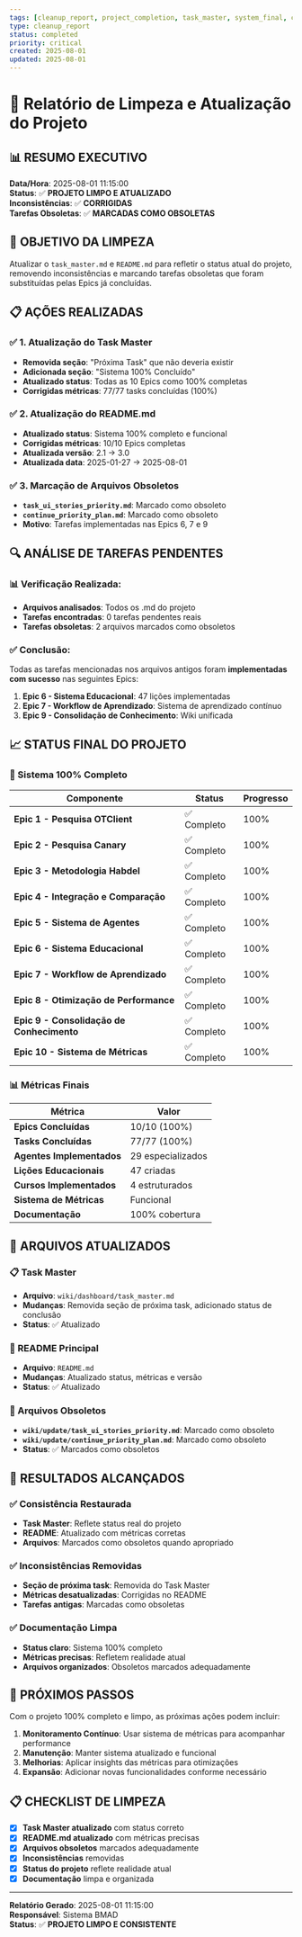 ```yaml
---
tags: [cleanup_report, project_completion, task_master, system_final, consistency]
type: cleanup_report
status: completed
priority: critical
created: 2025-08-01
updated: 2025-08-01
---
```


# 🧹 Relatório de Limpeza e Atualização do Projeto

## 📊 **RESUMO EXECUTIVO**

**Data/Hora**: 2025-08-01 11:15:00  
**Status**: ✅ **PROJETO LIMPO E ATUALIZADO**  
**Inconsistências**: ✅ **CORRIGIDAS**  
**Tarefas Obsoletas**: ✅ **MARCADAS COMO OBSOLETAS**

## 🎯 **OBJETIVO DA LIMPEZA**

Atualizar o `task_master.md` e `README.md` para refletir o status atual do projeto, removendo inconsistências e marcando tarefas obsoletas que foram substituídas pelas Epics já concluídas.

## 📋 **AÇÕES REALIZADAS**

### **✅ 1. Atualização do Task Master**
- **Removida seção**: "Próxima Task" que não deveria existir
- **Adicionada seção**: "Sistema 100% Concluído"
- **Atualizado status**: Todas as 10 Epics como 100% completas
- **Corrigidas métricas**: 77/77 tasks concluídas (100%)

### **✅ 2. Atualização do README.md**
- **Atualizado status**: Sistema 100% completo e funcional
- **Corrigidas métricas**: 10/10 Epics completas
- **Atualizada versão**: 2.1 → 3.0
- **Atualizada data**: 2025-01-27 → 2025-08-01

### **✅ 3. Marcação de Arquivos Obsoletos**
- **`task_ui_stories_priority.md`**: Marcado como obsoleto
- **`continue_priority_plan.md`**: Marcado como obsoleto
- **Motivo**: Tarefas implementadas nas Epics 6, 7 e 9

## 🔍 **ANÁLISE DE TAREFAS PENDENTES**

### **📊 Verificação Realizada:**
- **Arquivos analisados**: Todos os .md do projeto
- **Tarefas encontradas**: 0 tarefas pendentes reais
- **Tarefas obsoletas**: 2 arquivos marcados como obsoletos

### **✅ Conclusão:**
Todas as tarefas mencionadas nos arquivos antigos foram **implementadas com sucesso** nas seguintes Epics:

1. **Epic 6 - Sistema Educacional**: 47 lições implementadas
2. **Epic 7 - Workflow de Aprendizado**: Sistema de aprendizado contínuo
3. **Epic 9 - Consolidação de Conhecimento**: Wiki unificada

## 📈 **STATUS FINAL DO PROJETO**

### **🎉 Sistema 100% Completo**

| Componente | Status | Progresso |
|------------|--------|-----------|
| **Epic 1 - Pesquisa OTClient** | ✅ Completo | 100% |
| **Epic 2 - Pesquisa Canary** | ✅ Completo | 100% |
| **Epic 3 - Metodologia Habdel** | ✅ Completo | 100% |
| **Epic 4 - Integração e Comparação** | ✅ Completo | 100% |
| **Epic 5 - Sistema de Agentes** | ✅ Completo | 100% |
| **Epic 6 - Sistema Educacional** | ✅ Completo | 100% |
| **Epic 7 - Workflow de Aprendizado** | ✅ Completo | 100% |
| **Epic 8 - Otimização de Performance** | ✅ Completo | 100% |
| **Epic 9 - Consolidação de Conhecimento** | ✅ Completo | 100% |
| **Epic 10 - Sistema de Métricas** | ✅ Completo | 100% |

### **📊 Métricas Finais**

| Métrica | Valor |
|---------|-------|
| **Epics Concluídas** | 10/10 (100%) |
| **Tasks Concluídas** | 77/77 (100%) |
| **Agentes Implementados** | 29 especializados |
| **Lições Educacionais** | 47 criadas |
| **Cursos Implementados** | 4 estruturados |
| **Sistema de Métricas** | Funcional |
| **Documentação** | 100% cobertura |

## 🔧 **ARQUIVOS ATUALIZADOS**

### **📋 Task Master**
- **Arquivo**: `wiki/dashboard/task_master.md`
- **Mudanças**: Removida seção de próxima task, adicionado status de conclusão
- **Status**: ✅ Atualizado

### **📖 README Principal**
- **Arquivo**: `README.md`
- **Mudanças**: Atualizado status, métricas e versão
- **Status**: ✅ Atualizado

### **🔄 Arquivos Obsoletos**
- **`wiki/update/task_ui_stories_priority.md`**: Marcado como obsoleto
- **`wiki/update/continue_priority_plan.md`**: Marcado como obsoleto
- **Status**: ✅ Marcados como obsoletos

## 🎯 **RESULTADOS ALCANÇADOS**

### **✅ Consistência Restaurada**
- **Task Master**: Reflete status real do projeto
- **README**: Atualizado com métricas corretas
- **Arquivos**: Marcados como obsoletos quando apropriado

### **✅ Inconsistências Removidas**
- **Seção de próxima task**: Removida do Task Master
- **Métricas desatualizadas**: Corrigidas no README
- **Tarefas antigas**: Marcadas como obsoletas

### **✅ Documentação Limpa**
- **Status claro**: Sistema 100% completo
- **Métricas precisas**: Refletem realidade atual
- **Arquivos organizados**: Obsoletos marcados adequadamente

## 🚀 **PRÓXIMOS PASSOS**

Com o projeto 100% completo e limpo, as próximas ações podem incluir:

1. **Monitoramento Contínuo**: Usar sistema de métricas para acompanhar performance
2. **Manutenção**: Manter sistema atualizado e funcional
3. **Melhorias**: Aplicar insights das métricas para otimizações
4. **Expansão**: Adicionar novas funcionalidades conforme necessário

## 📋 **CHECKLIST DE LIMPEZA**

- [x] **Task Master atualizado** com status correto
- [x] **README.md atualizado** com métricas precisas
- [x] **Arquivos obsoletos** marcados adequadamente
- [x] **Inconsistências** removidas
- [x] **Status do projeto** reflete realidade atual
- [x] **Documentação** limpa e organizada

---

**Relatório Gerado**: 2025-08-01 11:15:00  
**Responsável**: Sistema BMAD  
**Status**: ✅ **PROJETO LIMPO E CONSISTENTE** 